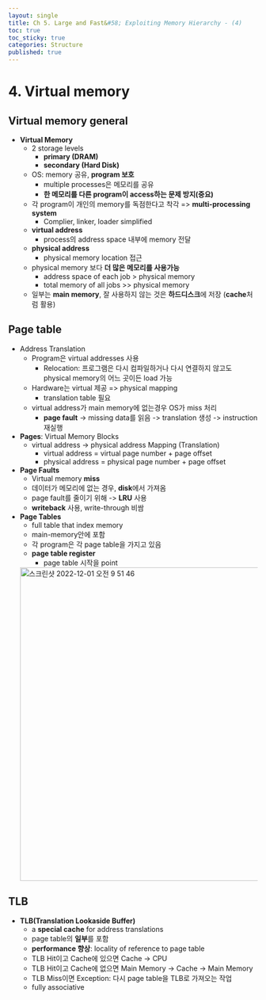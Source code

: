 ```yaml
---
layout: single
title: Ch 5. Large and Fast&#58; Exploiting Memory Hierarchy - (4)
toc: true
toc_sticky: true
categories: Structure
published: true
---
```


# 4. Virtual memory

## Virtual memory general
* **Virtual Memory**
    * 2 storage levels
        * **primary (DRAM)**
        * **secondary (Hard Disk)**
    * OS: memory 공유, **program 보호**
        * multiple processes은 메모리를 공유
        * **한 메모리를 다른 program이 access하는 문제 방지(중요)**
    * 각 program이 개인의 memory를 독점한다고 착각 => **multi-processing system**
        * Complier, linker, loader simplified
    * **virtual address**
        * process의 address space 내부에 memory 전달
    * **physical address**
        * physical memory location 접근
    * physical memory 보다 **더 많은 메모리를 사용가능**
        * address space of each job > physical memory 
        * total memory of all jobs >> physical memory 
    * 일부는 **main memory**, 잘 사용하지 않는 것은 **하드디스크**에 저장 (**cache**처럼 활용)

## Page table
* Address Translation
    * Program은 virtual addresses 사용
        * Relocation: 프로그램은 다시 컴파일하거나 다시 연결하지 않고도 physical memory의 어느 곳이든 load 가능
    * Hardware는 virtual 제공 => physical mapping
        * translation table 필요
    * virtual address가 main memory에 없는경우 OS가 miss 처리
        * **page fault** -> missing data를 읽음 -> translation 생성 -> instruction 재실행
* **Pages**: Virtual Memory Blocks
    * virtual address -> physical address Mapping (Translation)
        * virtual address = virtual page number + page offset
        * physical address = physical page number + page offset
* **Page Faults**
    * Virtual memory **miss**
    * 데이터가 메모리에 없는 경우, **disk**에서 가져옴
    * page fault를 줄이기 위해 -> **LRU** 사용
    * **writeback** 사용, write-through 비쌈
* **Page Tables**
    * full table that index memory
    * main-memory안에 포함
    * 각 program은 각 page table을 가지고 있음
    * **page table register**
        * page table 시작을 point
  <img width="633" alt="스크린샷 2022-12-01 오전 9 51 46" src="https://user-images.githubusercontent.com/63464299/205115320-32580b8d-9620-4c3a-ab5a-c922994a51a3.png">

## TLB
* **TLB(Translation Lookaside Buffer)**
    * a **special cache** for address translations
    * page table의 **일부**를 포함
    * **performance 향상**: locality of reference to page table
    * TLB Hit이고 Cache에 있으면 Cache -> CPU
    * TLB Hit이고 Cache에 없으면 Main Memory -> Cache -> Main Memory
    * TLB Miss이면 Exception: 다시 page table을 TLB로 가져오는 작업
    * fully associative



